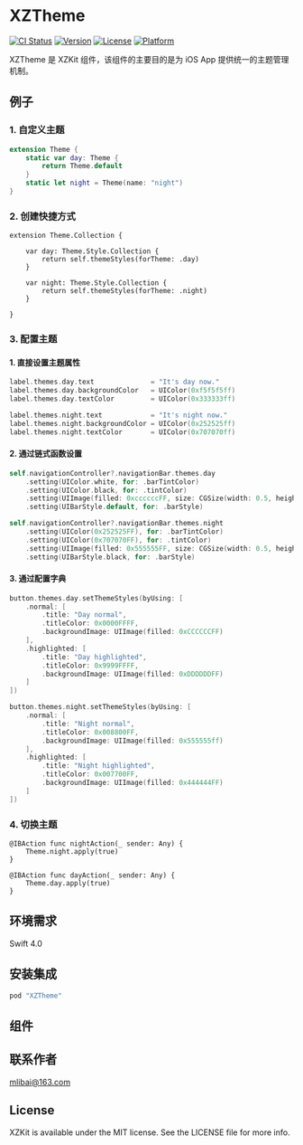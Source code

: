 # XZTheme

[![CI Status](https://img.shields.io/travis/rust-lang/rust.svg)](https://travis-ci.org/mlibai/XZKit)
[![Version](https://img.shields.io/badge/Version-1.0.0-blue.svg?style=flat)](http://cocoapods.org/pods/XZKit)
[![License](https://img.shields.io/badge/License-MIT-green.svg)](http://cocoapods.org/pods/XZKit)
[![Platform](https://img.shields.io/badge/Platform-iOS-yellow.svg)](http://cocoapods.org/pods/XZKit)

XZTheme 是 XZKit 组件，该组件的主要目的是为 iOS App 提供统一的主题管理机制。

## 例子

### 1. 自定义主题

```swift
extension Theme {
    static var day: Theme {
        return Theme.default
    }
    static let night = Theme(name: "night")
}
```

### 2. 创建快捷方式

```
extension Theme.Collection {

    var day: Theme.Style.Collection {
        return self.themeStyles(forTheme: .day)
    }

    var night: Theme.Style.Collection {
        return self.themeStyles(forTheme: .night)
    }

}
```

### 3. 配置主题

#### 1. 直接设置主题属性

```swift
label.themes.day.text              = "It's day now."
label.themes.day.backgroundColor   = UIColor(0xf5f5f5ff)
label.themes.day.textColor         = UIColor(0x333333ff)

label.themes.night.text            = "It's night now."
label.themes.night.backgroundColor = UIColor(0x252525ff)
label.themes.night.textColor       = UIColor(0x707070ff)

```

#### 2. 通过链式函数设置

```swift
self.navigationController?.navigationBar.themes.day
    .setting(UIColor.white, for: .barTintColor)
    .setting(UIColor.black, for: .tintColor)
    .setting(UIImage(filled: 0xccccccFF, size: CGSize(width: 0.5, height: 0.5)), for: .shadowImage)
    .setting(UIBarStyle.default, for: .barStyle)

self.navigationController?.navigationBar.themes.night
    .setting(UIColor(0x252525FF), for: .barTintColor)
    .setting(UIColor(0x707070FF), for: .tintColor)
    .setting(UIImage(filled: 0x555555FF, size: CGSize(width: 0.5, height: 0.5)), for: .shadowImage)
    .setting(UIBarStyle.black, for: .barStyle)
```

#### 3. 通过配置字典

```swift
button.themes.day.setThemeStyles(byUsing: [
    .normal: [
        .title: "Day normal",
        .titleColor: 0x0000FFFF,
        .backgroundImage: UIImage(filled: 0xCCCCCCFF)
    ],
    .highlighted: [
        .title: "Day highlighted",
        .titleColor: 0x9999FFFF,
        .backgroundImage: UIImage(filled: 0xDDDDDDFF)
    ]
])

button.themes.night.setThemeStyles(byUsing: [
    .normal: [
        .title: "Night normal",
        .titleColor: 0x008800FF,
        .backgroundImage: UIImage(filled: 0x555555ff)
    ],
    .highlighted: [
        .title: "Night highlighted",
        .titleColor: 0x007700FF,
        .backgroundImage: UIImage(filled: 0x444444FF)
    ]
])
```

### 4. 切换主题

```
@IBAction func nightAction(_ sender: Any) {
    Theme.night.apply(true)
}

@IBAction func dayAction(_ sender: Any) {
    Theme.day.apply(true)
}
```

## 环境需求

Swift 4.0

## 安装集成



```ruby
pod "XZTheme"
```

## 组件


## 联系作者

[mlibai@163.com](mailto://mlibai@163.com)

## License

XZKit is available under the MIT license. See the LICENSE file for more info.
